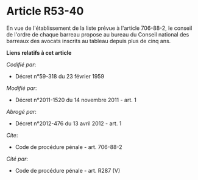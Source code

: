 # Article R53-40

En vue de l'établissement de la liste prévue à l'article 706-88-2, le conseil de l'ordre de chaque barreau propose au bureau
du Conseil national des barreaux des avocats inscrits au tableau depuis plus de cinq ans.

**Liens relatifs à cet article**

_Codifié par_:

  - Décret n°59-318 du 23 février 1959

_Modifié par_:

  - Décret n°2011-1520 du 14 novembre 2011 - art. 1

_Abrogé par_:

  - Décret n°2012-476 du 13 avril 2012 - art. 1

_Cite_:

  - Code de procédure pénale - art. 706-88-2

_Cité par_:

  - Code de procédure pénale - art. R287 (V)
